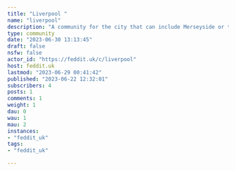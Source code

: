 ```yaml
---
title: "Liverpool " 
name: "liverpool"
description: "A community for the city that can include Merseyside or the Liverpool City Region.See also:*  [Everton Football Club](/c/efc)*  [Liverpool Football Club](/c/lfc)"
type: community
date: "2023-06-30 13:13:45"
draft: false
nsfw: false
actor_id: "https://feddit.uk/c/liverpool"
host: feddit.uk
lastmod: "2023-06-29 00:41:42"
published: "2023-06-22 12:32:01"
subscribers: 4
posts: 1
comments: 1
weight: 1
dau: 0
wau: 1
mau: 2
instances:
- "feddit_uk"
tags: 
- "feddit_uk"

---
```

